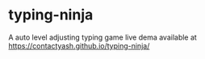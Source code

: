 # typing-ninja
A auto level adjusting typing game
live dema available at https://contactyash.github.io/typing-ninja/
